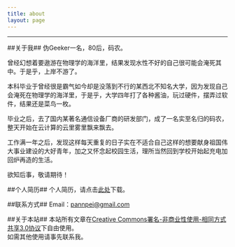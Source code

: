 ```yaml
---
title: about
layout: page
---  
```

------------------------------------------------------
##关于我##
伪Geeker一名，80后，码农。

曾经幻想着要遨游在物理学的海洋里，结果发现水性不好的自己很可能会淹死其中。于是乎，上岸不游了。

本科毕业于曾经很是霸气如今却是没落到不行的某西北不知名大学，因为发现自己会淹死在物理学的海洋里，于是乎，大学四年打了各种酱油，玩过硬件，摆弄过软件，结果还是菜鸟一枚。

毕业之后，去了国内某著名通信设备厂商的研发部门，成了一名实至名归的码农，整天开始在云计算的云里雾里飘来飘去。

工作满一年之后，发现这样每天重复的日子实在不适合自己这样的想要献身祖国伟大事业建设的大好青年，加之又怀念起校园生活，理所当然回到学校开始起充电加回炉再造的生活。

欲知后事，敬请期待！

##个人简历##
个人简历，请点击[此处][1]下载。

##联系方式##
Email：pannpei@gmail.com

##关于本站##
本站所有文章在[Creative Commons署名-非商业性使用-相同方式共享3.0协议][2]下自由使用。  
如需其他使用请事先联系我。 


[1]:https://github.com/xidianpanpei/resume-pdf
[2]:http://creativecommons.org/licenses/by-nc-sa/3.0/deed.zh